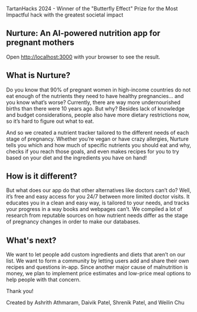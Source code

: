 TartanHacks 2024 - Winner of the "Butterfly Effect" Prize for the Most Impactful hack with the greatest societal impact
## Nurture: An AI-powered nutrition app for pregnant mothers

Open [http://localhost:3000](http://localhost:3000) with your browser to see the result.

## What is Nurture?

Do you know that 90% of pregnant women in high-income countries do not eat enough of the nutrients they need to have healthy pregnancies… and you know what’s worse? Currently, there are way more undernourished births than there were 10 years ago. But why? Besides lack of knowledge and budget considerations, people also have more dietary restrictions now, so it’s hard to figure out what to eat. 

And so we created a nutrient tracker tailored to the different needs of each stage of pregnancy. Whether you’re vegan or have crazy allergies, Nurture tells you which and how much of specific nutrients you should eat and why, checks if you reach those goals, and even makes recipes for you to try based on your diet and the ingredients you have on hand!

## How is it different?

But what does our app do that other alternatives like doctors can’t do? Well, it’s free and easy access for you 24/7 between more limited doctor visits. It educates you in a clean and easy way, is tailored to your needs, and tracks your progress in a way books and webpages can’t. We compiled a lot of research from reputable sources on how nutrient needs differ as the stage of pregnancy changes in order to make our databases.

## What's next?

We want to let people add custom ingredients and diets that aren’t on our list. We want to form a community by letting users add and share their own recipes and questions in-app. Since another major cause of malnutrition is money, we plan to implement price estimates and low-price meal options to help people with that concern.

Thank you!

Created by Ashrith Athmaram, Daivik Patel, Shrenik Patel, and Weilin Chu 

